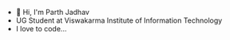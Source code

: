 - 👋 Hi, I'm Parth Jadhav
- UG Student at Viswakarma Institute of Information Technology
- I love to code...

<!---
Parth-Jadhav-2004/Parth-Jadhav-2004 is a ✨ special ✨ repository because its `README.md` (this file) appears on your GitHub profile.
You can click the Preview link to take a look at your changes.
--->
